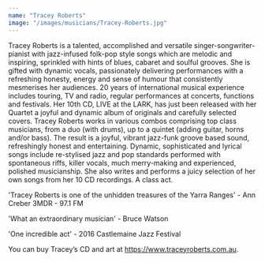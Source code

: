 ```yaml
---
name: "Tracey Roberts"
image: "/images/musicians/Tracey-Roberts.jpg"
---
```


Tracey Roberts is a talented, accomplished and versatile singer-songwriter-pianist with jazz-infused folk-pop style songs which are melodic and inspiring, sprinkled with hints of blues, cabaret and soulful grooves. She is gifted with dynamic vocals, passionately delivering performances with a refreshing honesty, energy and sense of humour that consistently mesmerises her audiences. 20 years of international musical experience includes touring, TV and radio, regular performances at concerts, functions and festivals. Her 10th CD, LIVE at the LARK, has just been released with her Quartet a joyful and dynamic album of originals and carefully selected covers. Tracey Roberts works in various combos comprising top class musicians, from a duo (with drums), up to a quintet (adding guitar, horns and/or bass). The result is a joyful, vibrant jazz-funk groove based sound, refreshingly honest and entertaining. Dynamic, sophisticated and lyrical songs include re-stylised jazz and pop standards performed with spontaneous riffs, killer vocals, much merry-making and experienced, polished musicianship. She also writes and performs a juicy selection of her own songs from her 10 CD recordings. A class act.

'Tracey Roberts is one of the unhidden treasures of the Yarra Ranges' - Ann Creber 3MDR - 97.1 FM

'What an extraordinary musician' - Bruce Watson

'One incredible act' - 2016 Castlemaine Jazz Festival

You can buy Tracey’s CD and art at <https://www.traceyroberts.com.au>.
